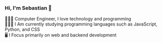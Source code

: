 ### Hi, I'm Sebastian 👋

🧑🏻‍💻 Computer Engineer, I love technology and programming<br/>
🧑🏻‍🎓 I Am currently studying programming languages such as JavaScript, Python, and CSS<br/>
🖥️ I Focus primarily on web and backend development<br/>
